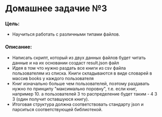 Домашнее задачие №3
=====
### Цель:

- Научиться работать с различными типами файлов.

### Описание:
- Написать скрипт, который из двух данных файлов будет читать данные и на их основании создаст result.json файл 
- Идея в том что нужно раздать все книги из csv файла пользователям из списка. Книги складываются в виде словарей в массив books у каждого пользователя
- Книг изначально больше чем пользователей, поэтому раздавать нужно по принципу "максимально поровну", т.е. если книг, например 10. а пользователей 3 то распределение будет таким - 4 3 3 (один получит оставшуюся книгу).
- Итоговая структура должна соответствовать стандарту json и парситься соответствующей библиотекой.
